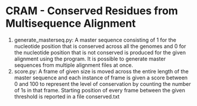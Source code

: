 # CRAM - Conserved Residues from Multisequence Alignment 

1. generate_masterseq.py: A master sequence consisting of 1 for the nucleotide position that is conserved across all the genomes and 0 for the nucleotide position that is not conserved is produced for the given alignment using the program. It is possible to generate master sequences from multiple alignment files at once.
2. score.py: A frame of given size is moved across the entire length of the master sequence and each instance of frame is given a score between 0 and 100 to represent the level of conservation by counting the number of 1s in that frame. Starting position of every frame between the given threshold is reported in a file conserved.txt

